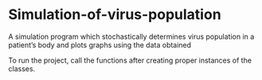 Simulation-of-virus-population
==============================

A simulation program which stochastically determines virus population in a patient’s body and plots graphs using the data obtained

To run the project, call the functions after creating proper instances of the classes.
